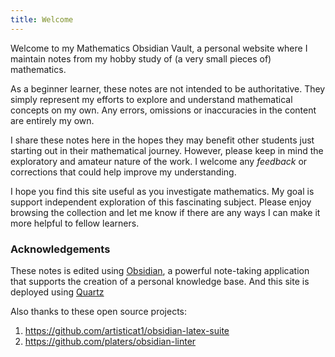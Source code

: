 ```yaml
---
title: Welcome
---
```


Welcome to my Mathematics Obsidian Vault, a personal website where I maintain notes from my hobby study of (a very small pieces of) mathematics.

As a beginner learner, these notes are not intended to be authoritative. They simply represent my efforts to explore and understand mathematical concepts on my own. Any errors, omissions or inaccuracies in the content are entirely my own.

I share these notes here in the hopes they may benefit other students just starting out in their mathematical journey. However, please keep in mind the exploratory and amateur nature of the work. I welcome any *feedback* or corrections that could help improve my understanding.

I hope you find this site useful as you investigate mathematics. My goal is support independent exploration of this fascinating subject. Please enjoy browsing the collection and let me know if there are any ways I can make it more helpful to fellow learners.

### Acknowledgements

These notes is edited using [Obsidian](https://obsidian.md/), a powerful note-taking application that supports the creation of a personal knowledge base. And this site is deployed using [Quartz](https://quartz.jzhao.xyz/)

Also thanks to these open source projects:

1. <https://github.com/artisticat1/obsidian-latex-suite>
2. <https://github.com/platers/obsidian-linter>
